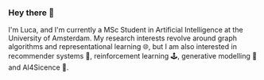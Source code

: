 ### Hey there 👋 

I'm Luca, and I'm currently a MSc Student in Artificial Intelligence at the University of Amsterdam. My research interests revolve around graph algorithms and representational learning 🌐, but I am also interested in recommender systems 🎯, reinforcement learning 🕹️, generative modelling 🪸 and AI4Sicence 🧬.



<!--
**lucapantea/lucapantea** is a ✨ _special_ ✨ repository because its `README.md` (this file) appears on your GitHub profile.

Here are some ideas to get you started:

- 🔭 I’m currently working on ...
- 🌱 I’m currently learning ...
- 👯 I’m looking to collaborate on ...
- 🤔 I’m looking for help with ...
- 💬 Ask me about ...
- 📫 How to reach me: ...
- 😄 Pronouns: ...
- ⚡ Fun fact: ...

! I hold a bachelor’s in Computer
Science and Engineering from TU Delft since last year, and I had the chance
to work with graph algorithms and node representational learning as part of
the FACT course earlier this year. I am particularly interested in delving into a
more in-depth study of how geometric information and reasoning (as seen in We-
isfeiler and Lehman Go Topological/Cellular) can be combined with structural
information in order to improve the expressive power of standard MPNNs. I am
equally excited to get my hands dirty with the implementation details of these
techniques and experiment with different datasets to evaluate their effectiveness.

-->
